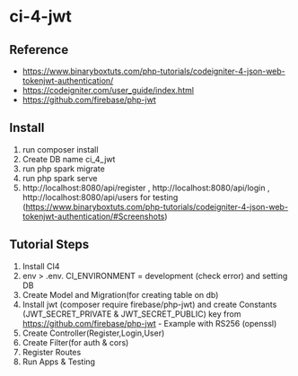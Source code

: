 # ci-4-jwt

## Reference

- https://www.binaryboxtuts.com/php-tutorials/codeigniter-4-json-web-tokenjwt-authentication/
- https://codeigniter.com/user_guide/index.html
- https://github.com/firebase/php-jwt

## Install

1. run composer install
2. Create DB name ci_4_jwt
3. run php spark migrate
4. run php spark serve
5. http://localhost:8080/api/register , http://localhost:8080/api/login , http://localhost:8080/api/users for testing (https://www.binaryboxtuts.com/php-tutorials/codeigniter-4-json-web-tokenjwt-authentication/#Screenshots)

## Tutorial Steps

1. Install CI4
2. env > .env. CI_ENVIRONMENT = development (check error) and setting DB
3. Create Model and Migration(for creating table on db)
4. Install jwt (composer require firebase/php-jwt) and create Constants (JWT_SECRET_PRIVATE & JWT_SECRET_PUBLIC) key from https://github.com/firebase/php-jwt - Example with RS256 (openssl)
5. Create Controller(Register,Login,User)
6. Create Filter(for auth & cors)
7. Register Routes
8. Run Apps & Testing
